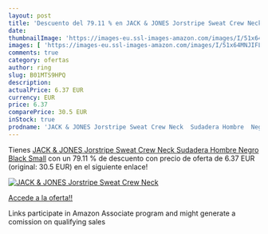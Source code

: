 ```yaml
---
layout: post
title: 'Descuento del 79.11 % en JACK & JONES Jorstripe Sweat Crew Neck  '
date: 
thumbnailImage: 'https://images-eu.ssl-images-amazon.com/images/I/51x64MNJIFL._SL200_.jpg'
images: [ 'https://images-eu.ssl-images-amazon.com/images/I/51x64MNJIFL._SL200_.jpg' ]
comments: true
category: ofertas
author: ring
slug: B01MTS9HPQ
description:
actualPrice: 6.37 EUR
currency: EUR
price: 6.37
comparePrice: 30.5 EUR
inStock: true
prodname: 'JACK & JONES Jorstripe Sweat Crew Neck  Sudadera Hombre  Negro  Black   Small'
---
```


Tienes [JACK & JONES Jorstripe Sweat Crew Neck  Sudadera Hombre  Negro  Black   Small](https://www.amazon.es/dp/B01MTS9HPQ/?tag=tolees-21) con un 79.11 % de descuento con precio de oferta de 6.37 EUR (original: 30.5 EUR) en el siguiente enlace!

[![JACK & JONES Jorstripe Sweat Crew Neck  ](https://images-eu.ssl-images-amazon.com/images/I/51x64MNJIFL._SL200_.jpg)](https://www.amazon.es/dp/B01MTS9HPQ/?tag=tolees-21)

[Accede a la oferta!!](https://www.amazon.es/dp/B01MTS9HPQ/?tag=tolees-21)

Links participate in Amazon Associate program and might generate a comission on qualifying sales


